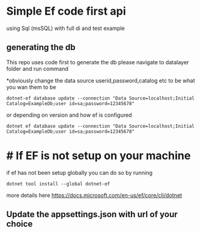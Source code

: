 
# Simple Ef code first api 
 using Sql (msSQL) with full di and test example

## generating the db
This repo uses code first to generate the db please navigate to datalayer folder and run command

*obviously change the data source userid,password,catalog etc to be what you wan them to be
```
dotnet-ef database update --connection "Data Source=localhost;Initial Catalog=ExampleDb;user id=sa;password=12345678"
```
or depending on version and how ef is configured
```
dotnet ef database update --connection "Data Source=localhost;Initial Catalog=ExampleDb;user id=sa;password=12345678"
```

# # If EF is not setup on your machine
if ef has not been setup globally you can do so by running
```
dotnet tool install --global dotnet-ef
```

more details here https://docs.microsoft.com/en-us/ef/core/cli/dotnet



## Update the appsettings.json with url of your choice
